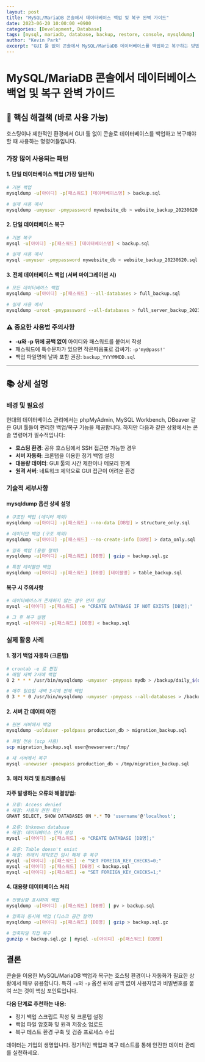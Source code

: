 ```yaml
---
layout: post
title: "MySQL/MariaDB 콘솔에서 데이터베이스 백업 및 복구 완벽 가이드"
date: 2023-06-20 10:00:00 +0900
categories: [Development, Database]
tags: [mysql, mariadb, database, backup, restore, console, mysqldump]
author: "Kevin Park"
excerpt: "GUI 툴 없이 콘솔에서 MySQL/MariaDB 데이터베이스를 백업하고 복구하는 방법. 호스팅 환경에서 바로 사용 가능한 명령어 모음집"
---
```


# MySQL/MariaDB 콘솔에서 데이터베이스 백업 및 복구 완벽 가이드

## 🎯 핵심 해결책 (바로 사용 가능)

호스팅이나 제한적인 환경에서 GUI 툴 없이 콘솔로 데이터베이스를 백업하고 복구해야 할 때 사용하는 명령어들입니다.

### 가장 많이 사용되는 패턴

#### 1. 단일 데이터베이스 백업 (가장 일반적)
```bash
# 기본 백업
mysqldump -u[아이디] -p[패스워드] [데이터베이스명] > backup.sql

# 실제 사용 예시
mysqldump -umyuser -pmypassword mywebsite_db > website_backup_20230620.sql
```

#### 2. 단일 데이터베이스 복구
```bash
# 기본 복구
mysql -u[아이디] -p[패스워드] [데이터베이스명] < backup.sql

# 실제 사용 예시
mysql -umyuser -pmypassword mywebsite_db < website_backup_20230620.sql
```

#### 3. 전체 데이터베이스 백업 (서버 마이그레이션 시)
```bash
# 모든 데이터베이스 백업
mysqldump -u[아이디] -p[패스워드] --all-databases > full_backup.sql

# 실제 사용 예시
mysqldump -uroot -pmypassword --all-databases > full_server_backup_20230620.sql
```

### ⚠️ 중요한 사용법 주의사항
- **-u와 -p 뒤에 공백 없이** 아이디와 패스워드를 붙여서 작성
- 패스워드에 특수문자가 있으면 작은따옴표로 감싸기: `-p'my@pass!'`
- 백업 파일명에 날짜 포함 권장: `backup_YYYYMMDD.sql`

---

## 📚 상세 설명

### 배경 및 필요성

현대의 데이터베이스 관리에서는 phpMyAdmin, MySQL Workbench, DBeaver 같은 GUI 툴들이 편리한 백업/복구 기능을 제공합니다. 하지만 다음과 같은 상황에서는 콘솔 명령어가 필수적입니다:

- **호스팅 환경**: 공유 호스팅에서 SSH 접근만 가능한 경우
- **서버 자동화**: 크론탭을 이용한 정기 백업 설정
- **대용량 데이터**: GUI 툴의 시간 제한이나 메모리 한계
- **원격 서버**: 네트워크 제약으로 GUI 접근이 어려운 환경

### 기술적 세부사항

#### mysqldump 옵션 상세 설명

```bash
# 구조만 백업 (데이터 제외)
mysqldump -u[아이디] -p[패스워드] --no-data [DB명] > structure_only.sql

# 데이터만 백업 (구조 제외)
mysqldump -u[아이디] -p[패스워드] --no-create-info [DB명] > data_only.sql

# 압축 백업 (용량 절약)
mysqldump -u[아이디] -p[패스워드] [DB명] | gzip > backup.sql.gz

# 특정 테이블만 백업
mysqldump -u[아이디] -p[패스워드] [DB명] [테이블명] > table_backup.sql
```

#### 복구 시 주의사항

```bash
# 데이터베이스가 존재하지 않는 경우 먼저 생성
mysql -u[아이디] -p[패스워드] -e "CREATE DATABASE IF NOT EXISTS [DB명];"

# 그 후 복구 실행
mysql -u[아이디] -p[패스워드] [DB명] < backup.sql
```

### 실제 활용 사례

#### 1. 정기 백업 자동화 (크론탭)
```bash
# crontab -e 로 편집
# 매일 새벽 2시에 백업
0 2 * * * /usr/bin/mysqldump -umyuser -pmypass mydb > /backup/daily_$(date +\%Y\%m\%d).sql

# 매주 일요일 새벽 3시에 전체 백업
0 3 * * 0 /usr/bin/mysqldump -umyuser -pmypass --all-databases > /backup/weekly_$(date +\%Y\%m\%d).sql
```

#### 2. 서버 간 데이터 이전
```bash
# 원본 서버에서 백업
mysqldump -uolduser -poldpass production_db > migration_backup.sql

# 파일 전송 (scp 사용)
scp migration_backup.sql user@newserver:/tmp/

# 새 서버에서 복구
mysql -unewuser -pnewpass production_db < /tmp/migration_backup.sql
```

#### 3. 에러 처리 및 트러블슈팅

**자주 발생하는 오류와 해결방법:**

```bash
# 오류: Access denied
# 해결: 사용자 권한 확인
GRANT SELECT, SHOW DATABASES ON *.* TO 'username'@'localhost';

# 오류: Unknown database
# 해결: 데이터베이스 먼저 생성
mysql -u[아이디] -p[패스워드] -e "CREATE DATABASE [DB명];"

# 오류: Table doesn't exist
# 해결: 외래키 제약조건 임시 해제 후 복구
mysql -u[아이디] -p[패스워드] -e "SET FOREIGN_KEY_CHECKS=0;"
mysql -u[아이디] -p[패스워드] [DB명] < backup.sql
mysql -u[아이디] -p[패스워드] -e "SET FOREIGN_KEY_CHECKS=1;"
```

#### 4. 대용량 데이터베이스 처리

```bash
# 진행상황 표시하며 백업
mysqldump -u[아이디] -p[패스워드] [DB명] | pv > backup.sql

# 압축과 동시에 백업 (디스크 공간 절약)
mysqldump -u[아이디] -p[패스워드] [DB명] | gzip > backup.sql.gz

# 압축파일 직접 복구
gunzip < backup.sql.gz | mysql -u[아이디] -p[패스워드] [DB명]
```

## 결론

콘솔을 이용한 MySQL/MariaDB 백업과 복구는 호스팅 환경이나 자동화가 필요한 상황에서 매우 유용합니다. 특히 `-u`와 `-p` 옵션 뒤에 공백 없이 사용자명과 비밀번호를 붙여 쓰는 것이 핵심 포인트입니다.

**다음 단계로 추천하는 내용:**
- 정기 백업 스크립트 작성 및 크론탭 설정
- 백업 파일 암호화 및 원격 저장소 업로드
- 복구 테스트 환경 구축 및 검증 프로세스 수립

데이터는 기업의 생명입니다. 정기적인 백업과 복구 테스트를 통해 안전한 데이터 관리를 실천하세요.